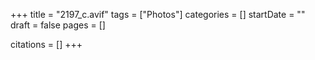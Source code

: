 +++
title = "2197_c.avif"
tags = ["Photos"]
categories = []
startDate = ""
draft = false
pages = []

citations = []
+++
